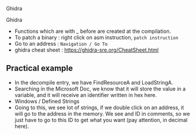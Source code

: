 Ghidra

Ghidra

- Functions which are with _ before are created at the compilation.
- To patch a binary : right click on asm instruction, `patch instruction`
- Go to an address : `Navigation / Go To`
- ghidra cheat sheet : https://ghidra-sre.org/CheatSheet.html


## Practical example

- In the decompile entry, we have FindResourceA and LoadStringA.
- Searching in the Microsoft Doc, we know that it will store the value in a variable, and it will receive an identifier written in hex here.
- Windows / Defined Strings
- Going to this, we see lot of strings, if we double click on an address, it will go to the address in the memory. We see and ID in comments, so we just have to go to this ID to get what you want (pay attention, in decimal here).
